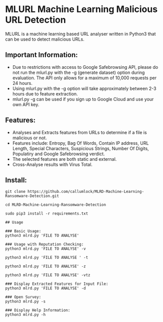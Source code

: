 # MLURL Machine Learning Malicious URL Detection
MLURL is a machine learning based URL analyser written in Python3 that can be used to detect malicious URLs.

## Important Information:
* Due to restrictions with access to Google Safebrowsing API, please do not run the mlurl.py with the -g (generate dataset) option during evaluation. The API only allows for a maximum of 10,000 requests per 24 hours. 
* Using mlurl.py with the -g option will take approximately between 2-3 hours due to feature extraction.
* mlurl.py -g can be used if you sign up to Google Cloud and use your own API key. 

## Features:
* Analyses and Extracts features from URLs to determine if a file is malicious or not.
* Features include: Entropy, Bag Of Words, Contain IP address, URL Length, Special Characters, Suspicious Strings, Number Of Digits, Populatiry and Google Safebrowsing verdict.
* The selected features are both static and external.   
* Cross-Analyse results with Virus Total.

## Install:
```
git clone https://github.com/callumlock/MLRD-Machine-Learning-Ransomware-Detection.git

cd MLRD-Machine-Learning-Ransomware-Detection

sudo pip3 install -r requirements.txt

## Usage

### Basic Usage:
python3 mlrd.py 'FILE TO ANALYSE'

### Usage with Reputation Checking:
python3 mlrd.py 'FILE TO ANALYSE' -v

python3 mlrd.py 'FILE TO ANALYSE ' -t

python3 mlrd.py 'FILE TO ANALYSE' -z

python3 mlrd.py 'FILE TO ANALYSE' -vtz

### Display Extracted Features for Input File:
python3 mlrd.py 'FILE TO ANALYSE' -d

### Open Survey:
python3 mlrd.py -s

### Display Help Information:
python3 mlrd.py -h